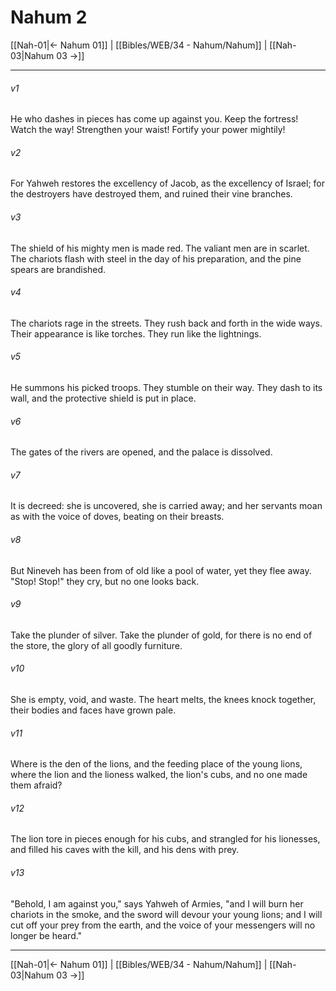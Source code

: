 # Nahum 2

[[Nah-01|← Nahum 01]] | [[Bibles/WEB/34 - Nahum/Nahum]] | [[Nah-03|Nahum 03 →]]
***



###### v1 
He who dashes in pieces has come up against you. Keep the fortress! Watch the way! Strengthen your waist! Fortify your power mightily! 

###### v2 
For Yahweh restores the excellency of Jacob, as the excellency of Israel; for the destroyers have destroyed them, and ruined their vine branches. 

###### v3 
The shield of his mighty men is made red. The valiant men are in scarlet. The chariots flash with steel in the day of his preparation, and the pine spears are brandished. 

###### v4 
The chariots rage in the streets. They rush back and forth in the wide ways. Their appearance is like torches. They run like the lightnings. 

###### v5 
He summons his picked troops. They stumble on their way. They dash to its wall, and the protective shield is put in place. 

###### v6 
The gates of the rivers are opened, and the palace is dissolved. 

###### v7 
It is decreed: she is uncovered, she is carried away; and her servants moan as with the voice of doves, beating on their breasts. 

###### v8 
But Nineveh has been from of old like a pool of water, yet they flee away. "Stop! Stop!" they cry, but no one looks back. 

###### v9 
Take the plunder of silver. Take the plunder of gold, for there is no end of the store, the glory of all goodly furniture. 

###### v10 
She is empty, void, and waste. The heart melts, the knees knock together, their bodies and faces have grown pale. 

###### v11 
Where is the den of the lions, and the feeding place of the young lions, where the lion and the lioness walked, the lion's cubs, and no one made them afraid? 

###### v12 
The lion tore in pieces enough for his cubs, and strangled for his lionesses, and filled his caves with the kill, and his dens with prey. 

###### v13 
"Behold, I am against you," says Yahweh of Armies, "and I will burn her chariots in the smoke, and the sword will devour your young lions; and I will cut off your prey from the earth, and the voice of your messengers will no longer be heard."

***
[[Nah-01|← Nahum 01]] | [[Bibles/WEB/34 - Nahum/Nahum]] | [[Nah-03|Nahum 03 →]]
